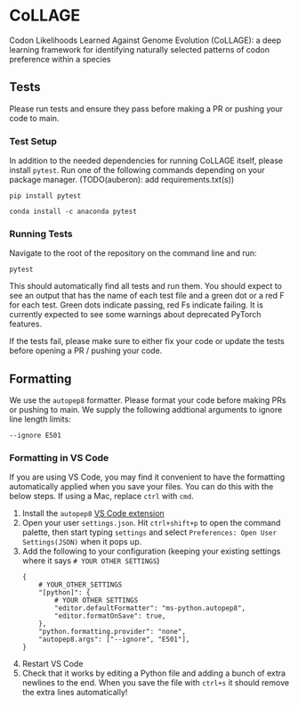 # CoLLAGE
Codon Likelihoods Learned Against Genome Evolution (CoLLAGE): a deep learning framework for identifying naturally selected patterns of codon preference within a species

## Tests
Please run tests and ensure they pass before making a PR or pushing your code to main.

### Test Setup
In addition to the needed dependencies for running CoLLAGE itself, please install `pytest`. Run one of the following commands depending on your package manager. (TODO(auberon): add requirements.txt(s))

```
pip install pytest
```
```
conda install -c anaconda pytest
```

### Running Tests
Navigate to the root of the repository on the command line and run:

```
pytest
```

This should automatically find all tests and run them. You should expect to see an output that has the name of each test file and a green dot or a red F for each test. Green dots indicate passing, red Fs indicate failing. It is currently expected to see some warnings about deprecated PyTorch features.

If the tests fail, please make sure to either fix your code or update the tests before opening a PR / pushing your code.

## Formatting
We use the `autopep8` formatter. Please format your code before making PRs or pushing to main. We supply the following addtional arguments to ignore line length limits:
```
--ignore E501
```

### Formatting in VS Code
If you are using VS Code, you may find it convenient to have the formatting automatically applied when you save your files. You can do this with the below steps. If using a Mac, replace `ctrl` with `cmd`.
1. Install the `autopep8` [VS Code extension](https://marketplace.visualstudio.com/items?itemName=ms-python.autopep8)
1. Open your user `settings.json`. Hit `ctrl+shift+p` to open the command palette, then start typing `settings` and select `Preferences: Open User Settings(JSON)` when it pops up.
1. Add the following to your configuration (keeping your existing settings where it says `# YOUR OTHER SETTINGS`)
    ```
    {
        # YOUR_OTHER_SETTINGS
        "[python]": {
            # YOUR OTHER SETTINGS
            "editor.defaultFormatter": "ms-python.autopep8",
            "editor.formatOnSave": true,
        },
        "python.formatting.provider": "none",
        "autopep8.args": ["--ignore", "E501"],
    }
    ```
1. Restart VS Code
1. Check that it works by editing a Python file and adding a bunch of extra newlines to the end. When you save the file with `ctrl+s` it should remove the extra lines automatically!